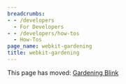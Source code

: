 ```yaml
---
breadcrumbs:
- - /developers
  - For Developers
- - /developers/how-tos
  - How-Tos
page_name: webkit-gardening
title: webkit-gardening
---
```


This page has moved: [Gardening Blink](/blink/sheriffing)
